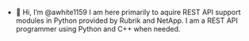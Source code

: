 - 👋 Hi, I’m @awhite1159
I am here primarily to aquire REST API support modules in Python provided by Rubrik and NetApp. 
I am a REST API programmer using Python and C++ when needed.

<!---
awhite1159/awhite1159 is a ✨ special ✨ repository because its `README.md` (this file) appears on your GitHub profile.
You can click the Preview link to take a look at your changes.
--->
